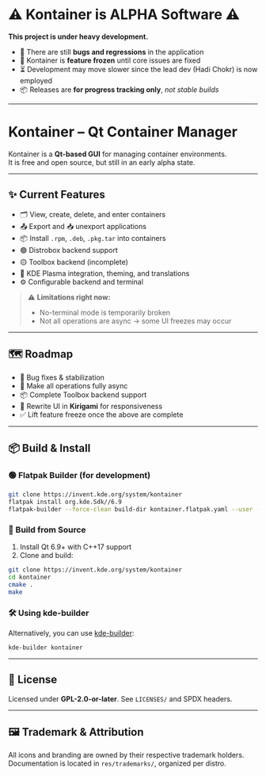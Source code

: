 # ⚠️ Kontainer is **ALPHA Software** ⚠️

**This project is under heavy development.**
- 🐞 There are still **bugs and regressions** in the application  
- 🚧 Kontainer is **feature frozen** until core issues are fixed  
- ⏳ Development may move slower since the lead dev (Hadi Chokr) is now employed  
- 📦 Releases are **for progress tracking only**, *not stable builds*  

---

# Kontainer – Qt Container Manager  

Kontainer is a **Qt-based GUI** for managing container environments.  
It is free and open source, but still in an early alpha state.  

---

## ✨ Current Features  

- 🗂️ View, create, delete, and enter containers  
- 📤 Export and 📥 unexport applications  
- 📦 Install `.rpm`, `.deb`, `.pkg.tar` into containers  
- 🟢 Distrobox backend support  
- 🟡 Toolbox backend (incomplete)  
- 🎨 KDE Plasma integration, theming, and translations  
- ⚙️ Configurable backend and terminal  

> ⚠️ **Limitations right now:**  
> - No-terminal mode is temporarily broken  
> - Not all operations are async → some UI freezes may occur  

---

## 🗺️ Roadmap  

- 🔧 Bug fixes & stabilization  
- 🔄 Make all operations fully async  
- 📦 Complete Toolbox backend support  
- 📱 Rewrite UI in **Kirigami** for responsiveness  
- ✅ Lift feature freeze once the above are complete  

---

## 📦 Build & Install  

### 🟢 Flatpak Builder (for development)  

```bash
git clone https://invent.kde.org/system/kontainer
flatpak install org.kde.Sdk//6.9
flatpak-builder --force-clean build-dir kontainer.flatpak.yaml --user --install
```  

### 🔧 Build from Source  

1. Install Qt 6.9+ with C++17 support  
2. Clone and build:  

```bash
git clone https://invent.kde.org/system/kontainer
cd kontainer
cmake .
make
```  

### 🛠️ Using kde-builder  

Alternatively, you can use [kde-builder](https://invent.kde.org/sdk/kde-builder):  

```bash
kde-builder kontainer
```  

---

## 📜 License  

Licensed under **GPL-2.0-or-later**. See `LICENSES/` and SPDX headers.  

---

## 🖼️ Trademark & Attribution  

All icons and branding are owned by their respective trademark holders.  
Documentation is located in `res/trademarks/`, organized per distro.  
